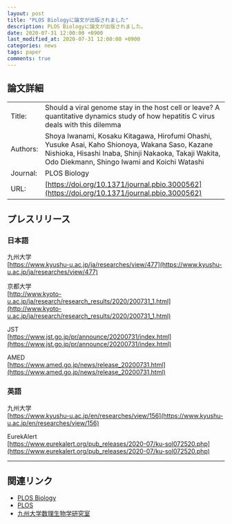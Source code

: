 ```yaml
---
layout: post
title: "PLOS Biologyに論文が出版されました"
description: PLOS Biologyに論文が出版されました。
date: 2020-07-31 12:00:00 +0900
last_modified_at: 2020-07-31 12:00:00 +0900
categories: news
tags: paper
comments: true
---
```


## 論文詳細

|||
:---|:---
Title:|Should a viral genome stay in the host cell or leave? A quantitative dynamics study of how hepatitis C virus deals with this dilemma
Authors:|Shoya Iwanami, Kosaku Kitagawa, Hirofumi Ohashi, Yusuke Asai, Kaho Shionoya, Wakana Saso, Kazane Nishioka, Hisashi Inaba, Shinji Nakaoka, Takaji Wakita, Odo Diekmann, Shingo Iwami and Koichi Watashi
Journal:|PLOS Biology
URL:|[https://doi.org/10.1371/journal.pbio.3000562](https://doi.org/10.1371/journal.pbio.3000562)

## プレスリリース

### 日本語

九州大学  
[https://www.kyushu-u.ac.jp/ja/researches/view/477](https://www.kyushu-u.ac.jp/ja/researches/view/477)

京都大学  
[http://www.kyoto-u.ac.jp/ja/research/research_results/2020/200731_1.html](http://www.kyoto-u.ac.jp/ja/research/research_results/2020/200731_1.html)

JST  
[https://www.jst.go.jp/pr/announce/20200731/index.html](https://www.jst.go.jp/pr/announce/20200731/index.html)

AMED  
[https://www.amed.go.jp/news/release_20200731.html](https://www.amed.go.jp/news/release_20200731.html)

### 英語

九州大学  
[https://www.kyushu-u.ac.jp/en/researches/view/156](https://www.kyushu-u.ac.jp/en/researches/view/156)

EurekAlert  
[https://www.eurekalert.org/pub_releases/2020-07/ku-sol072520.php](https://www.eurekalert.org/pub_releases/2020-07/ku-sol072520.php)


---

## 関連リンク

- [PLOS Biology](https://journals.plos.org/plosbiology/)
- [PLOS](https://plos.org/)
- [九州大学数理生物学研究室](http://bio-math10.biology.kyushu-u.ac.jp/)
